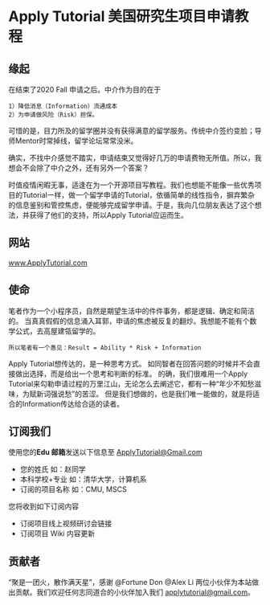 # Apply Tutorial 美国研究生项目申请教程

## 缘起 ##
在结束了2020 Fall 申请之后。中介作为目的在于
```
1）降低消息（Information）流通成本
2）为申请做风险（Risk）担保。
```
可惜的是，目力所及的留学圈并没有获得满意的留学服务。传统中介签约变脸；导师Mentor时常掉线，留学论坛常常没米。

确实，不找中介感觉不踏实，申请结束又觉得好几万的申请费物无所值。所以，我想会不会除了中介之外，还有另外一个答案？

时值疫情闲暇无事，适逢在为一个开源项目写教程。我们也想能不能像一些优秀项目的Tutorial一样，做一个留学申请的Tutorial，依循简单的线性指令，摒弃繁杂的信息鉴别和管控焦虑，便能够完成留学申请。于是，我向几位朋友表达了这个想法，并获得了他们的支持，所以Apply Tutorial应运而生。

## 网站 ##
www.ApplyTutorial.com

## 使命 ##
笔者作为一个小程序员，自然是期望生活中的件件事务，都是逻辑、确定和简洁的。
当真真假假的信息涌入耳郭，申请的焦虑被反复的翻炒。我想能不能有个数学公式，去高屋建瓴留学的。
```
所以笔者有一个愚见：Result = Ability * Risk + Information
```
Apply Tutorial想传达的，是一种思考方式。
如同智者在回答问题的时候并不会直接做出选择，而是给出一个思考和判断的标准。
的确，我们很难用一个Apply Tutorial来勾勒申请过程的万里江山，无论怎么去阐述它，都有一种“年少不知愁滋味，为赋新词强说愁”的苦涩。
但是我们想做的，也是我们唯一能做的，就是将适合的Information传达给合适的读者。

## 订阅我们 ##

使用您的**Edu 邮箱**发送以下信息至 ApplyTutorial@Gmail.com

- 您的姓氏 如：赵同学
- 本科学校+专业 如：清华大学，计算机系
- 订阅的项目名称 如：CMU, MSCS

您将收到如下订阅内容

- 订阅项目线上视频研讨会链接
- 订阅项目 Wiki 内容更新

## 贡献者 ##
“聚是一团火，散作满天星”，感谢 @Fortune Don @Alex Li 两位小伙伴为本站做出贡献。我们欢迎任何志同道合的小伙伴加入我们 applytutorial@gmail.com。
